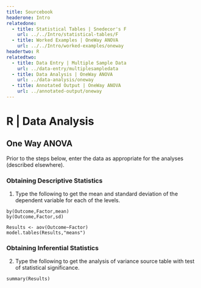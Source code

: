 ```yaml
---
title: Sourcebook
headerone: Intro
relatedone:
  - title: Statistical Tables | Snedecor's F
    url: ../../Intro/statistical-tables/F
  - title: Worked Examples | OneWay ANOVA
    url: ../../Intro/worked-examples/oneway
headertwo: R
relatedtwo:
  - title: Data Entry | Multiple Sample Data
    url: ../data-entry/multiplesampledata
  - title: Data Analysis | OneWay ANOVA
    url: ../data-analysis/oneway
  - title: Annotated Output | OneWay ANOVA
    url: ../annotated-output/oneway
---
```


# R | Data Analysis

## One Way ANOVA

Prior to the steps below, enter the data as appropriate for the analyses (described elsewhere).

### Obtaining Descriptive Statistics

1. Type the following to get the mean and standard deviation of the dependent variable for each of the levels.

```{r}
by(Outcome,Factor,mean)
by(Outcome,Factor,sd)
```

```{r}
Results <- aov(Outcome~Factor)
model.tables(Results,"means")
```

### Obtaining Inferential Statistics

2. Type the following to get the analysis of variance source table with test of statistical significance.

```{r}
summary(Results)
```

